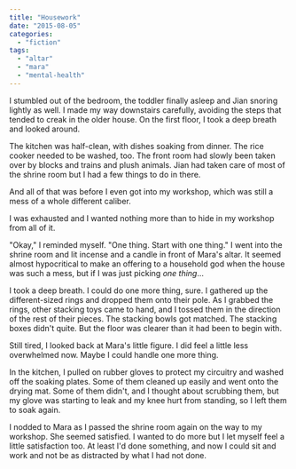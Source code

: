 ```yaml
---
title: "Housework"
date: "2015-08-05"
categories: 
  - "fiction"
tags: 
  - "altar"
  - "mara"
  - "mental-health"
---
```


I stumbled out of the bedroom, the toddler finally asleep and Jian snoring lightly as well. I made my way downstairs carefully, avoiding the steps that tended to creak in the older house. On the first floor, I took a deep breath and looked around.

The kitchen was half-clean, with dishes soaking from dinner. The rice cooker needed to be washed, too. The front room had slowly been taken over by blocks and trains and plush animals. Jian had taken care of most of the shrine room but I had a few things to do in there.

And all of that was before I even got into my workshop, which was still a mess of a whole different caliber.

I was exhausted and I wanted nothing more than to hide in my workshop from all of it.

"Okay," I reminded myself. "One thing. Start with one thing." I went into the shrine room and lit incense and a candle in front of Mara's altar. It seemed almost hypocritical to make an offering to a household god when the house was such a mess, but if I was just picking _one thing_...

I took a deep breath. I could do one more thing, sure. I gathered up the different-sized rings and dropped them onto their pole. As I grabbed the rings, other stacking toys came to hand, and I tossed them in the direction of the rest of their pieces. The stacking bowls got matched. The stacking boxes didn't quite. But the floor was clearer than it had been to begin with.

Still tired, I looked back at Mara's little figure. I did feel a little less overwhelmed now. Maybe I could handle one more thing.

In the kitchen, I pulled on rubber gloves to protect my circuitry and washed off the soaking plates. Some of them cleaned up easily and went onto the drying mat. Some of them didn't, and I thought about scrubbing them, but my glove was starting to leak and my knee hurt from standing, so I left them to soak again.

I nodded to Mara as I passed the shrine room again on the way to my workshop. She seemed satisfied. I wanted to do more but I let myself feel a little satisfaction too. At least I'd done something, and now I could sit and work and not be as distracted by what I had not done.

